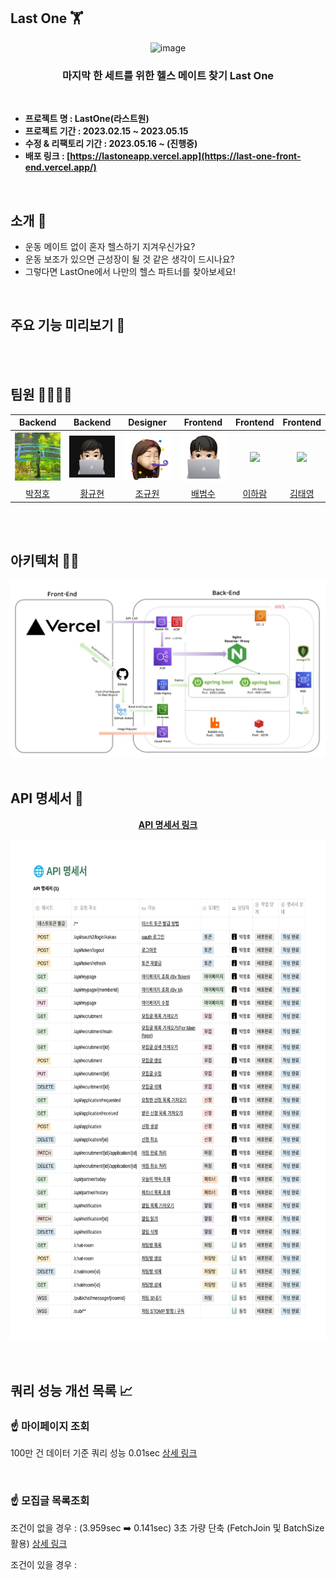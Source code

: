 ## Last One 🏋

<div align="center">
  
  ![image](https://github.com/Jeongho0805/demotest/assets/96610382/90ba03e8-8c38-4b20-9538-a02e261a6349)
  ###  마지막 한 세트를 위한 헬스 메이트 찾기 Last One

</div>
  


<br/>

- **프로젝트 명 : LastOne(라스트원)**
- **프로젝트 기간 : 2023.02.15 ~ 2023.05.15**
- **수정 & 리팩토리 기간 : 2023.05.16 ~ (진행중)**
- **배포 링크 : [https://lastoneapp.vercel.app](https://last-one-front-end.vercel.app/)**

<br/>

## 소개 :information_desk_person:

- 운동 메이트 없이 혼자 헬스하기 지겨우신가요?
- 운동 보조가 있으면 근성장이 될 것 같은 생각이 드시나요?
- 그렇다면 LastOne에서 나만의 헬스 파트너를 찾아보세요!

<br/>

## 주요 기능 미리보기 👀


</br>
</br>

## 팀원 👨‍👨‍👧‍👧


|                                           Backend                                           |                                           Backend                                           |                                          Designer                                          |                                           Frontend                                         |                                                          Frontend                                                         |                                                          Frontend                                                          |
|:-------------------------------------------------------------------------------------------:|:-------------------------------------------------------------------------------------------:|:------------------------------------------------------------------------------------------:|:-----------------------------------------------------------------------------------------:|:--------------------------------------------------------------------------------------------------------------------------:|:--------------------------------------------------------------------------------------------------------------------------:|
| <img src="https://github.com/Jeongho0805/demotest/blob/main/img/jeongho.png" width=400px /> | <img src="https://github.com/Jeongho0805/demotest/blob/main/img/Kyuhyun.png" width=400px /> | <img src="https://github.com/Jeongho0805/demotest/blob/main/img/gyuwon.png" width=400px /> | <img src="https://github.com/Jeongho0805/demotest/blob/main/img/beomsu.png" width=400px /> | <img src="https://github.com/Jeongho0805/demotest/assets/96610382/be84e7d3-e4ad-4207-b03c-fd0b43c29d0b.png" width=400px /> | <img src="https://github.com/Jeongho0805/demotest/assets/96610382/7fe6822a-174e-4b92-8c26-b7b0571a359c.png" width=400px /> | 
|                            [박정호](https://github.com/Jeongho0805)                            |                             [황규현](https://github.com/beetrbgus)                        |                      [조규원](https://www.behance.net/ku_oni/moodboards)                    |                              [배범수](https://github.com/Bsfla)                            |                                             [이하람](https://github.com/HalamLee)                                           |                                             [김태영](https://github.com/overtae)                                           |





</br>
</br>

## 아키텍처 👨‍💻

<img src="https://github.com/Jeongho0805/demotest/blob/main/img/architecture.jpg" />

<br/>
</br>

## API 명세서 📃

<div align="center">
  
  **[ API 명세서 링크](https://www.notion.so/19f4bc4659d840a1a295bb571da01b7f?v=e3b86639da3143fd96d74c89b500e8df)**

  <img src = "https://github.com/Jeongho0805/demotest/blob/main/img/api.jpg" height=800px />

</div>


<br/>
<br/>

## 쿼리 성능 개선 목록 📈

### ☝️ 마이페이지 조회 

100만 건 데이터 기준 쿼리 성능 0.01sec [상세 링크](https://tough-echinacea-3e3.notion.site/fc6ea7fc87b14e77b340184e3fd59f27)

<br/>

### ☝️ 모집글 목록조회

조건이 없을 경우 :  (3.959sec ➡️ 0.141sec) 3초 가량 단축 (FetchJoin 및 BatchSize 활용) [상세 링크](https://tough-echinacea-3e3.notion.site/0d76058a9a674e3ab861653b932bb828)

조건이 있을 경우 : 









